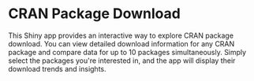 # CRAN Package Download

This Shiny app provides an interactive way to explore CRAN package download. 
You can view detailed download information for any CRAN package and 
compare data for up to 10 packages simultaneously. Simply select the packages 
you're interested in, and the app will display their download trends and insights.

